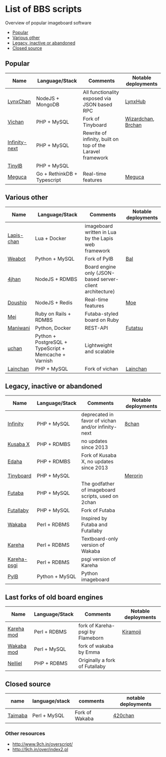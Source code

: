 # List of BBS scripts
Overview of popular imageboard software

* [Popular](#popular)
* [Various other](#various-other)
* [Legacy, inactive or abandoned](#legacy-inactive-or-abandoned)
* [Closed source](#closed-source)

## Popular
Name | Language/Stack | Comments | Notable deployments
-----| -------------- | ------ | --------
[LynxChan](https://gitgud.io/LynxChan/LynxChan ) | NodeJS + MongoDB | All functionality exposed via JSON based RPC | [LynxHub](http://lynxhub.com/)
[Vichan](https://github.com/vichan-devel/vichan/) | PHP + MySQL | Fork of Tinyboard | [Wizardchan](https://wizchan.org/), [Brchan](http://www.brchan.org/)
[Infinity-next](https://github.com/infinity-next/infinity-next) | PHP + MySQL | Rewrite of infinity, built on top of the Laravel framework |
[TinyIB](https://gitlab.com/tslocum/tinyib) | PHP + MySQL |  | 
[Meguca](https://github.com/bakape/meguca) | Go + RethinkDB + Typescript |  Real-time features | [Meguca](https://meguca.org/all/)

## Various other
Name | Language/Stack | Comments | Notable deployments
-----| -------------- | ------ | --------
[Lapis-chan](https://github.com/karai17/lapis-chan/) | Lua + Docker | imageboard written in Lua by the Lapis web framework |
[Weabot](https://github.com/z411/weabot) | Python + MySQL | Fork of PyIB | [BaI](https://bienvenidoainternet.org/world/)
[4jhan](https://github.com/phikal/4jhan-server) | NodeJS + RDMBS | Board engine only (JSON-based server-client architecture) |
[Doushio](https://github.com/lalcmellkmal/doushio) | NodeJS + Redis | Real-time features | [Moe](http://doushio.com/moe/)
[Mei](https://github.com/lulalala/mei) | Ruby on Rails + RDMBS | Futaba-styled board on Ruby |  
[Maniwani](https://github.com/DangerOnTheRanger/maniwani) | Python, Docker | REST-API | [Futatsu](https://futatsu.org/)
[µchan](https://github.com/Floens/uchan) | Python + PostgreSQL + TypeScript + Memcache + Varnish | Lightweight and scalable |
[Lainchan](https://github.com/lainchan/lainchan/) | PHP + MySQL | Fork of vichan | [Lainchan](https://lainchan.org/)

## Legacy, inactive or abandoned
Name | Language/Stack | Comments | Notable deployments
-----| -------------- | ------ | --------
[Infinity](https://github.com/ctrlcctrlv/infinity) | PHP + MySQL |  deprecated in favor of vichan and/or infinity-next | [8chan](http://8ch.net)
[Kusaba X](http://kusabax.cultnet.net/) | PHP + RDMBS |  no updates since 2013 |
[Edaha](https://github.com/Edaha/Edaha) | PHP + RDMBS |  Fork of Kusaba X, no updates since 2013 |
[Tinyboard](https://github.com/savetheinternet/Tinyboard) | PHP + MySQL | | [Merorin](https://merorin.com/jp/) 
[Futaba](http://jun.2chan.net/script/) | PHP + MySQL | The godfather of imageboard scripts, used on 2chan |
[Futallaby](http://www.1chan.net/futallaby/) | PHP + MySQL | Fork of Futaba
[Wakaba](http://wakaba.c3.cx/s/web/wakaba_kareha) | Perl + RDBMS | Inspired by Futaba and Futallaby |
[Kareha](http://wakaba.c3.cx/s/web/wakaba_kareha) | Perl + RDBMS | Textboard-only version of Wakaba |
[Kareha-psgi](https://github.com/marlencrabapple/kareha-psgi) | Perl + RDBMS | psgi version of Kareha |
[PyIB](https://github.com/tslocum/PyIB) | Python + MySQL | Python imageboard | |

## Last forks of old board engines
Name | Language/Stack | Comments | Notable deployments
-----| -------------- | ------ | --------
[Kareha mod](https://github.com/Flameborn/Kareha) | Perl + RDBMS | fork of Kareha-psgi by Flameborn | [Kiramoji](https://kiramoji.ga/)
[Wakaba mod](https://github.com/emmausrs/Wakaba) | Perl + MySQL | fork of wakaba by Emma |
[Nelliel](https://github.com/NellielProject/Nelliel) | PHP + RDBMS | Originally a fork of Futallaby |


## Closed source
name | language/stack | comments | notable deployments
-----| -------------- | ------ | --------
[Taimaba](https://taimapedia.org/index.php?title=Taimaba) | Perl + MySQL | Fork of Wakaba | [420chan](http://420chan.org)


### Other resources
* http://www.9ch.in/overscript/
* http://9ch.in/over/index2.pl
